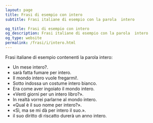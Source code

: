 ```yaml
---
layout: page
title: Frasi di esempio con intero 
subtitle: Frasi italiane di esempio con la parola  intero

og_title: Frasi di esempio con intero 
og_description: Frasi italiane di esempio con la parola  intero
og_type: website
permalink: /frasi/i/intero.html
---
```


Frasi italiane di esempio contenenti la parola intero:


- Un mese intero?.
- sarà fatta fumare per intero.
- Il mondo intero vuole fregarmi!.
- Sotto indossa un costume intero bianco.
- Era come aver ingoiato il mondo intero.
- «Venti giorni per un intero libro?».
- In realtà vorrei parlarne al mondo intero.
- «Qual è il suo nome per intero?».
- «Sì, ma se mi dà per intero il suo.».
- il suo diritto di riscatto durerà un anno intero.
